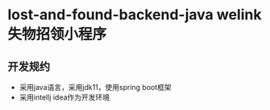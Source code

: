 # lost-and-found-backend-java  welink 失物招领小程序
## 开发规约
* 采用java语言，采用jdk11，使用spring boot框架
* 采用intellj idea作为开发环境
